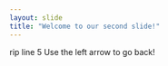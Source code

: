 ```yaml
---
layout: slide
title: "Welcome to our second slide!"
---
```

rip line 5
Use the left arrow to go back!
